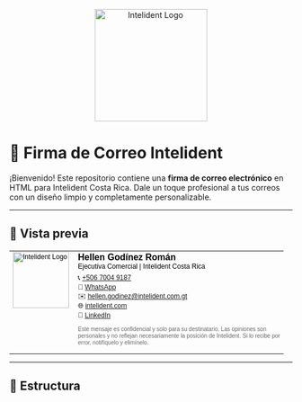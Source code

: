 <p align="center">
  <img src="https://raw.githubusercontent.com/esbentech/FirmaCorreoIntelident/main/assets/intelident-logo.png" alt="Intelident Logo" width="200"/>
</p>

# 📧 Firma de Correo Intelident

¡Bienvenido! Este repositorio contiene una **firma de correo electrónico** en HTML para Intelident Costa Rica. Dale un toque profesional a tus correos con un diseño limpio y completamente personalizable.

---

## 🚀 Vista previa

<table cellpadding="0" cellspacing="0" style="font-family:Arial, sans-serif; font-size:12px; color:#000; margin: 0 auto;">
  <tr>
    <td style="padding-right:10px; vertical-align:top;">
      <img src="./assets/intelident-logo.png" alt="Intelident Logo" width="100" style="display:block;border:0;">
    </td>
    <td style="vertical-align:top;">
      <p style="margin:0;font-size:16px;font-weight:bold;line-height:1.2;">
        Hellen Godínez Román
      </p>
      <p style="margin:0;line-height:1.2;">
        Ejecutiva Comercial | Intelident Costa Rica
      </p>
      <p style="margin:4px 0;line-height:1.4;">
        📞 <a href="tel:+50670049187">+506 7004 9187</a><br>
        💬 <a href="https://wa.me/50670049187?text=Hola%20Hellen%2C%20%C2%BFPodr%C3%ADas%20enviarme%20m%C3%A1s%20detalles%3F">WhatsApp</a><br>
        ✉️ <a href="mailto:hellen.godinez@intelident.com.gt">hellen.godinez@intelident.com.gt</a><br>
        🌐 <a href="https://www.intelident.com">intelident.com</a><br>
        🔗 <a href="https://www.linkedin.com/company/intelident-costa-rica">LinkedIn</a>
      </p>
      <p style="margin-top:10px;font-size:10px;color:#666;line-height:1.2;max-width:360px;">
        Este mensaje es confidencial y solo para su destinatario. Las opiniones son personales y no reflejan necesariamente la posición de Intelident. Si lo recibe por error, notifíquelo y elimínelo.
      </p>
    </td>
  </tr>
</table>

---

## 📂 Estructura
